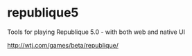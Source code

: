 # republique5
Tools for playing Republique 5.0 - with both web and native UI

http://wtj.com/games/beta/republique/
